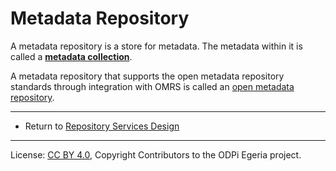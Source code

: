 <!-- SPDX-License-Identifier: CC-BY-4.0 -->
<!-- Copyright Contributors to the ODPi Egeria project. -->

# Metadata Repository

A metadata repository is a store for metadata.
The metadata within it is called 
a **[metadata collection](metadata-collection.md)**.

A metadata repository that supports the open metadata repository
standards through integration with OMRS is called an 
[open metadata repository](open-metadata-repository.md).



----
* Return to [Repository Services Design](.)

----
License: [CC BY 4.0](https://creativecommons.org/licenses/by/4.0/),
Copyright Contributors to the ODPi Egeria project.